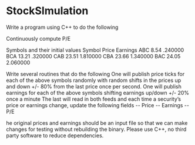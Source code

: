 StockSImulation
===============

Write a program using C++ to do the following

Continuously compute P/E

Symbols and their initial values
Symbol Price   Earnings
ABC    8.54    .240000
BCA    13.21   .320000
CAB    23.51   1.810000
CBA    23.66   1.340000
BAC    24.05   2.060000

Write several routines that do the following
One will publish price ticks for each of the above symbols randomly with random shifts in the prices up and down +/- 80% from the last price once per second.
One will publish earnings for each of the above symbols shifting earnings up/down +/- 20% once a minute
The last will read in both feeds and each time a security’s price or earnings change, update the following fields
-- Price
-- Earnings
-- P/E

he original prices and earnings should be an input file so that we can make changes for testing without rebuilding the binary.
Please use C++, no third party software to reduce dependencies.
